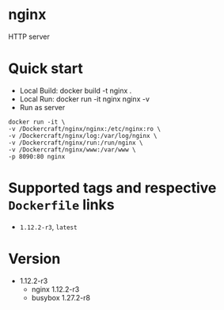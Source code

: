 # nginx
HTTP server

# Quick start
* Local Build: docker build -t nginx .
* Local Run: docker run -it nginx nginx -v 
* Run as server

```
docker run -it \
-v /Dockercraft/nginx/nginx:/etc/nginx:ro \
-v /Dockercraft/nginx/log:/var/log/nginx \
-v /Dockercraft/nginx/run:/run/nginx \
-v /Dockercraft/nginx/www:/var/www \
-p 8090:80 nginx
```

# Supported tags and respective `Dockerfile` links
* `1.12.2-r3`, `latest`

# Version
* 1.12.2-r3
   * nginx 1.12.2-r3
   * busybox 1.27.2-r8
